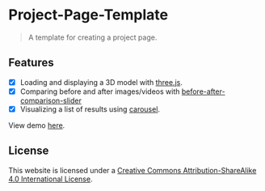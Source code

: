 # Project-Page-Template

> A template for creating a project page.

## Features

- [x] Loading and displaying a 3D model with [three.js](https://threejs.org/).
- [x] Comparing before and after images/videos with [before-after-comparison-slider](https://github.com/amirhosseinrahmati/before-after-comparison-slider/tree/master)
- [x] Visualizing a list of results using [carousel](https://github.com/Wikiki/bulma-carousel).

View demo [here](https://silvester.wang/project-page-template/).

## License

This website is licensed under a [Creative Commons Attribution-ShareAlike 4.0 International License](http://creativecommons.org/licenses/by-sa/4.0/).